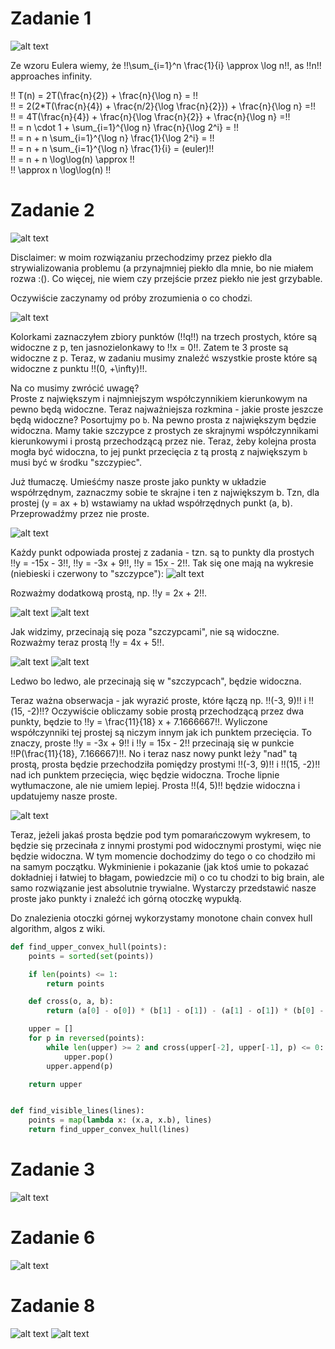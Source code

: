 # Zadanie 1

![alt text](images/3_1.png)

Ze wzoru Eulera wiemy, że !!\sum\_{i=1}^n \frac{1}{i} \approx \log n!!, as !!n!! approaches infinity.

!! T(n) = 2T(\frac{n}{2}) + \frac{n}{\log n} = !!  
!! = 2(2\*T(\frac{n}{4}) + \frac{n/2}{\log \frac{n}{2}}) + \frac{n}{\log n} =!!  
!! = 4T(\frac{n}{4}) + \frac{n}{\log \frac{n}{2}} + \frac{n}{\log n} =!!  
!! = n \cdot 1 + \sum\_{i=1}^{\log n} \frac{n}{\log 2^i} = !!  
!! = n + n \sum\_{i=1}^{\log n} \frac{1}{\log 2^i} = !!  
!! = n + n \sum\_{i=1}^{\log n} \frac{1}{i} = (euler)!!  
!! = n + n \log\log(n) \approx !!  
!! \approx n \log\log(n) !!

# Zadanie 2

![alt text](images/3_2.png)

Disclaimer: w moim rozwiązaniu przechodzimy przez piekło dla strywializowania problemu (a przynajmniej piekło dla mnie, bo nie miałem rozwa :(). Co więcej, nie wiem czy przejście przez piekło nie jest grzybable.

Oczywiście zaczynamy od próby zrozumienia o co chodzi.

![alt text](images/3_2_1.png)

Kolorkami zaznaczyłem zbiory punktów (!!q!!) na trzech prostych, które są widoczne z p, ten jasnozielonkawy to !!x = 0!!. Zatem te 3 proste są widoczne z p. Teraz, w zadaniu musimy znaleźć wszystkie proste które są widoczne z punktu !!(0, +\infty)!!.

Na co musimy zwrócić uwagę?  
Proste z największym i najmniejszym współczynnikiem kierunkowym na pewno będą widoczne. Teraz najważniejsza rozkmina - jakie proste jeszcze będą widoczne? Posortujmy po `b`. Na pewno prosta z największym będzie widoczna. Mamy takie szczypce z prostych ze skrajnymi współczynnikami kierunkowymi i prostą przechodzącą przez nie. Teraz, żeby kolejna prosta mogła być widoczna, to jej punkt przecięcia z tą prostą z największym `b` musi być w środku "szczypiec".

Już tłumaczę. Umieśćmy nasze proste jako punkty w układzie współrzędnym, zaznaczmy sobie te skrajne i ten z największym b. Tzn, dla prostej (y = ax + b) wstawiamy na układ współrzędnych punkt (a, b). Przeprowadźmy przez nie proste.

![alt text](images/3_2_2.png)

Każdy punkt odpowiada prostej z zadania - tzn. są to punkty dla prostych !!y = -15x - 3!!, !!y = -3x + 9!!, !!y = 15x - 2!!.
Tak się one mają na wykresie (niebieski i czerwony to "szczypce"):
![alt text](images/3_2_3.png)

Rozważmy dodatkową prostą, np. !!y = 2x + 2!!.

![alt text](images/3_2_5.png)
![alt text](images/3_2_4.png)

Jak widzimy, przecinają się poza "szczypcami", nie są widoczne. Rozważmy teraz prostą !!y = 4x + 5!!.

![alt text](images/3_2_6.png)
![alt text](images/3_2_7.png)

Ledwo bo ledwo, ale przecinają się w "szczypcach", będzie widoczna.

Teraz ważna obserwacja - jak wyrazić proste, które łączą np. !!(-3, 9)!! i !!(15, -2)!!? Oczywiście obliczamy sobie prostą przechodzącą przez dwa punkty, będzie to !!y = \frac{11}{18} x + 7.1666667!!. Wyliczone współczynniki tej prostej są niczym innym jak ich punktem przecięcia. To znaczy, proste !!y = -3x + 9!! i !!y = 15x - 2!! przecinają się w punkcie !!P(\frac{11}{18}, 7.166667)!!. No i teraz nasz nowy punkt leży "nad" tą prostą, prosta będzie przechodziła pomiędzy prostymi !!(-3, 9)!! i !!(15, -2)!! nad ich punktem przecięcia, więc będzie widoczna. Troche lipnie wytłumaczone, ale nie umiem lepiej. Prosta !!(4, 5)!! będzie widoczna i updatujemy nasze proste.

![alt text](images/3_2_8.png)

Teraz, jeżeli jakaś prosta będzie pod tym pomarańczowym wykresem, to będzie się przecinała z innymi prostymi pod widocznymi prostymi, więc nie będzie widoczna. W tym momencie dochodzimy do tego o co chodziło mi na samym początku. Wykminienie i pokazanie (jak ktoś umie to pokazać dokładniej i łatwiej to błagam, powiedzcie mi) o co tu chodzi to big brain, ale samo rozwiązanie jest absolutnie trywialne.
Wystarczy przedstawić nasze proste jako punkty i znaleźć ich górną otoczkę wypukłą.

Do znalezienia otoczki górnej wykorzystamy monotone chain convex hull algorithm, algos z wiki.

```python
def find_upper_convex_hull(points):
    points = sorted(set(points))

    if len(points) <= 1:
        return points

    def cross(o, a, b):
        return (a[0] - o[0]) * (b[1] - o[1]) - (a[1] - o[1]) * (b[0] - o[0])

    upper = []
    for p in reversed(points):
        while len(upper) >= 2 and cross(upper[-2], upper[-1], p) <= 0:
            upper.pop()
        upper.append(p)

    return upper


def find_visible_lines(lines):
    points = map(lambda x: (x.a, x.b), lines)
    return find_upper_convex_hull(lines)
```

# Zadanie 3

![alt text](images/3_3.png)

# Zadanie 6

![alt text](images/3_6.png)

# Zadanie 8

![alt text](images/3_8_1.png)
![alt text](images/3_8_2.png)
